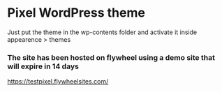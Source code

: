 
# Pixel WordPress theme

Just put the theme in the wp-contents folder and activate it inside appearence > themes

### The site has been hosted on flywheel using a demo site that will expire in 14 days

https://testpixel.flywheelsites.com/
